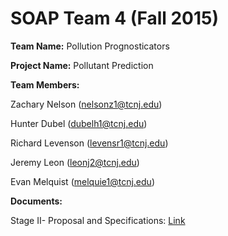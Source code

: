 # SOAP Team 4 (Fall 2015)

**Team Name:** Pollution Prognosticators 


**Project Name:** Pollutant Prediction 


**Team Members:** 

Zachary Nelson (nelsonz1@tcnj.edu)

Hunter Dubel (dubelh1@tcnj.edu)

Richard Levenson (levensr1@tcnj.edu)

Jeremy Leon (leonj2@tcnj.edu)

Evan Melquist (melquie1@tcnj.edu)

**Documents:**

Stage II- Proposal and Specifications: [Link](https://docs.google.com/document/d/1cywO4B2NPA2H5SG8sFyEP2iZFnMfJN5lNVrMjcMCfus/edit?usp=sharing)
